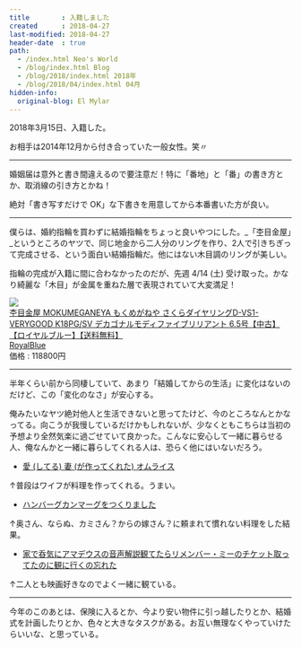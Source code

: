 ```yaml
---
title        : 入籍しました
created      : 2018-04-27
last-modified: 2018-04-27
header-date  : true
path:
  - /index.html Neo's World
  - /blog/index.html Blog
  - /blog/2018/index.html 2018年
  - /blog/2018/04/index.html 04月
hidden-info:
  original-blog: El Mylar
---
```


2018年3月15日、入籍した。

お相手は2014年12月から付き合っていた一般女性。笑〃

---

婚姻届は意外と書き間違えるので要注意だ！特に「番地」と「番」の書き方とか、取消線の引き方とかね！

絶対「書き写すだけで OK」な下書きを用意してから本番書いた方が良い。

---

僕らは、婚約指輪を買わずに結婚指輪をちょっと良いやつにした。_「杢目金屋」_というところのヤツで、同じ地金から二人分のリングを作り、2人で引きちぎって完成させる、という面白い結婚指輪だ。他にはない木目調のリングが美しい。

指輪の完成が入籍に間に合わなかったのだが、先週 4/14 (土) 受け取った。かなり綺麗な「木目」が金属を重ねた層で表現されていて大変満足！

<div class="ad-rakuten">
  <div class="ad-rakuten-image">
    <a href="https://hb.afl.rakuten.co.jp/hgc/g00s6i52.waxycda4.g00s6i52.waxyd901/?pc=https%3A%2F%2Fitem.rakuten.co.jp%2Froyalblue2015%2Fravvvv1_1127%2F&amp;m=http%3A%2F%2Fm.rakuten.co.jp%2Froyalblue2015%2Fi%2F10003164%2F">
      <img src="https://thumbnail.image.rakuten.co.jp/@0_mall/royalblue2015/cabinet/05/1127.jpg?_ex=128x128">
    </a>
  </div>
  <div class="ad-rakuten-info">
    <div class="ad-rakuten-title">
      <a href="https://hb.afl.rakuten.co.jp/hgc/g00s6i52.waxycda4.g00s6i52.waxyd901/?pc=https%3A%2F%2Fitem.rakuten.co.jp%2Froyalblue2015%2Fravvvv1_1127%2F&amp;m=http%3A%2F%2Fm.rakuten.co.jp%2Froyalblue2015%2Fi%2F10003164%2F">杢目金屋 MOKUMEGANEYA もくめがねや さくらダイヤリングD-VS1-VERYGOOD K18PG/SV デカゴナルモディファイブリリアント 6.5号【中古】【ロイヤルブルー】【送料無料】</a>
    </div>
    <div class="ad-rakuten-shop">
      <a href="https://hb.afl.rakuten.co.jp/hgc/g00s6i52.waxycda4.g00s6i52.waxyd901/?pc=https%3A%2F%2Fwww.rakuten.co.jp%2Froyalblue2015%2F&amp;m=http%3A%2F%2Fm.rakuten.co.jp%2Froyalblue2015%2F">RoyalBlue</a>
    </div>
    <div class="ad-rakuten-price">価格 : 118800円</div>
  </div>
</div>

---

半年くらい前から同棲していて、あまり「結婚してからの生活」に変化はないのだけど、この「変化のなさ」が安心する。

俺みたいなヤツ絶対他人と生活できないと思ってたけど、今のところなんとかなってる。向こうが我慢しているだけかもしれないが、少なくともこちらは当初の予想より全然気楽に過ごせていて良かった。こんなに安心して一緒に暮らせる人、俺なんかと一緒に暮らしてくれる人は、恐らく他にはいないだろう。

- [愛 (してる) 妻 (が作ってくれた) オムライス](https://www.instagram.com/p/Bh3AKaJhZY0/)

↑普段はワイフが料理を作ってくれる。うまい。

- [ハンバーグカンマーグをつくりました](https://www.instagram.com/p/Bhl_2-FBsF-/)

↑奥さん、ならぬ、カミさん？からの嫁さん？に頼まれて慣れない料理をした結果。

- [家で呑気にアマデウスの音声解説観てたらリメンバー・ミーのチケット取ってたのに観に行くの忘れた](https://www.instagram.com/p/BhmALxkB7Zo/)

↑二人とも映画好きなのでよく一緒に観ている。

---

今年のこのあとは、保険に入るとか、今より安い物件に引っ越したりとか、結婚式を計画したりとか、色々と大きなタスクがある。お互い無理なくやっていけたらいいな、と思っている。
